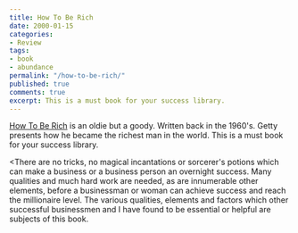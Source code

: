 ```yaml
---
title: How To Be Rich
date: 2000-01-15
categories:
- Review
tags:
- book
- abundance
permalink: "/how-to-be-rich/"
published: true
comments: true
excerpt: This is a must book for your success library.
---
```

[How To Be Rich](https://amzn.to/3zG8tmu) is an oldie but a goody. Written back in the 1960's. Getty presents how he became the richest man in the world. This is a must book for your success library.

<There are no tricks, no magical incantations or sorcerer's potions which can make a business or a business person an overnight success. Many qualities and much hard work are needed, as are innumerable other elements, before a businessman or woman can achieve success and reach the millionaire level. The various qualities, elements and factors which other successful businessmen and I have found to be essential or helpful are subjects of this book.